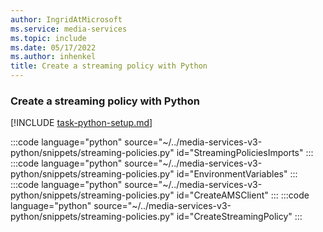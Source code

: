 ```yaml
---
author: IngridAtMicrosoft
ms.service: media-services
ms.topic: include
ms.date: 05/17/2022
ms.author: inhenkel
title: Create a streaming policy with Python
---
```


### Create a streaming policy with Python

[!INCLUDE [task-python-setup.md](python-snippets-env.md)]

:::code language="python" source="~/../media-services-v3-python/snippets/streaming-policies.py" id="StreamingPoliciesImports" :::
:::code language="python" source="~/../media-services-v3-python/snippets/streaming-policies.py" id="EnvironmentVariables" :::
:::code language="python" source="~/../media-services-v3-python/snippets/streaming-policies.py" id="CreateAMSClient" :::
:::code language="python" source="~/../media-services-v3-python/snippets/streaming-policies.py" id="CreateStreamingPolicy" :::
